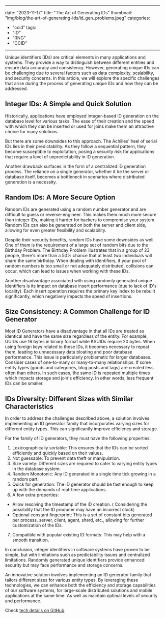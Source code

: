 
---
date: "2023-11-17"
title: "The Art of Generating IDs"
thumbnail: "img/blog/the-art-of-generating-ids/id_gen_problems.jpeg"
categories:
- "ccid"
tags:
- "ID"
- "RNG"
- "CCID"
---

Unique identifiers (IDs) are critical elements in many applications and systems.
They provide a way to distinguish between different entities and ensure data accuracy and consistency.
However, generating unique IDs can be challenging due to several factors such as data complexity, scalability,
and security concerns. In this article, we will explore the specific challenges that arise during the process
of generating unique IDs and how they can be addressed.

<!--more-->

## Integer IDs: A Simple and Quick Solution

Historically, applications have employed integer-based ID generation on the database level for various tasks. 
The ease of their creation and the speed with which they can be inserted or used for joins make them an attractive
choice for many solutions.

But there are some downsides to this approach. The Achilles' heel of serial IDs lies in their predictability. 
As they follow a sequential pattern, they become susceptible to exploitation, posing a security risk for 
applications that require a level of unpredictability in ID generation.

Another drawback surfaces in the form of a centralized ID generation process. The reliance on a single generator, 
whether it be the server or database itself, becomes a bottleneck in scenarios where distributed 
generation is a necessity.

## Random IDs: A More Secure Option

Random IDs are generated using a random number generator and are difficult to guess or reverse-engineer. 
This makes them much more secure than integer IDs, making it harder for hackers to compromise your system.
Random IDs can also be generated on both the server and client side, allowing for even greater
flexibility and scalability.

Despite their security benefits, random IDs have some downsides as well.
One of them is the requirement of a large set of random bits due to the Birthday Problem. 
The Birthday Problem illustrates that in a group of 23 people, there's more than a 50% chance 
that at least two individuals will share the same birthday. When dealing with identifiers, 
if your pool of random numbers is too small or not adequately distributed, collisions can occur, 
which can lead to issues when working with these IDs.

Another disadvantage associated with using randomly generated unique identifiers is its impact on 
database insert performance (due to lack of ID's locality). Each insert operation requires the primary 
key index to be rebuilt significantly, which negatively impacts the speed of insertions.

## Size Consistency: A Common Challenge for ID Generator

Most ID Generators have a disadvantage in that all IDs are treated as identical and have the same size
regardless of the entity. For example, UUIDs use 16 bytes in binary format while KSUIDs require 20 bytes.
When using foreign keys related to these IDs, it becomes necessary to repeat them, leading to unnecessary data
bloating and poor database performance. This issue is particularly problematic for larger databases.
Consider cases of one-to-many or many-to-many relationships. If some entity types (goods and categories,
blog posts and tags) are created less often than others. In such cases, the same ID is repeated multiple times
which impacts storage and join's efficiency. In other words, less frequent IDs can be smaller.

## IDs Diversity: Different Sizes with Similar Characteristics

In order to address the challenges described above, a solution involves implementing an ID generator
family that incorporates varying sizes for different entity types.
This can significantly improve efficiency and storage.

For the family of ID generators, they must have the following properties:

1. Lexicographically sortable: This ensures that the IDs can be sorted efficiently and quickly based on their values.
2. Not guessable: To prevent data theft or manipulation.
3. Size variety: Different sizes are required to cater to varying entity types in the database system.
4. Random Monotonic: Any ID generated in a single time tick growing in a random part.
5. Quick for generation: The ID generator should be fast enough to keep up with the demands of real-time applications.
6. A few extra properties:
  * Allow resolving the timestamp of the ID creation. ( Considering the possibility that the ID producer may have an incorrect clock)
  * Optional constant fingerprint: This is a set of constant bits generated per process, server, client, agent, shard, etc., allowing for further customization of the IDs.
7. Compatible with popular existing ID formats: This may help with a smooth transition.

In conclusion, integer identifiers in software systems have proven to be simple, but with limitations such as 
predictability issues and centralized limitations. Randomly generated unique identifiers provide enhanced
security but may face performance and storage concerns.

An innovative solution involves implementing an ID generator family that tailors different sizes
for various entity types. By leveraging these technologies, we can enhance both the efficiency and storage
capabilities of our software systems, for large-scale distributed solutions and mobile applications at the
same time. As well as maintain optimal levels of security and performance.

Check [tech details on GitHub](https://github.com/Pencroff/ccid/)
